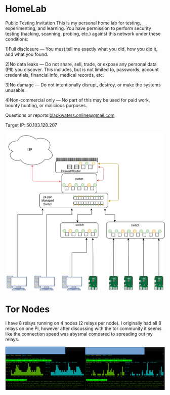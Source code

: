 # HomeLab
Public Testing Invitation
This is my personal home lab for testing, experimenting, and learning.
You have permission to perform security testing (hacking, scanning, probing, etc.) against this network under these conditions:

  1)Full disclosure — You must tell me exactly what you did, how you did it, and what you found.

  2)No data leaks — Do not share, sell, trade, or expose any personal data (PII) you discover. This includes, but is not limited to, passwords, account credentials, financial info, medical records, etc.

  3)No damage — Do not intentionally disrupt, destroy, or make the systems unusable.

  4)Non-commercial only — No part of this may be used for paid work, bounty hunting, or malicious purposes.

Questions or reports:blackwaters.online@gmail.com

Target IP: 50.103.128.207

![My Network](.github/images/My-Network.png)

# Tor Nodes
I have 8 relays running on 4 nodes (2 relays per node). I originally had all 8 relays on one Pi, however after discussing with the tor community it seems like the connection speed was abysmal compared to spreading out my relays.

![My Network](.github/images/tor-relay.png)
